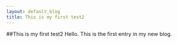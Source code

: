 ```yaml
---
layout: default_blog
title: This is my first test2
---
```

##This is my first test2
Hello.
This is the first entry in my new blog.